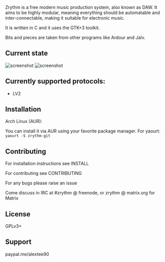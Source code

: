 Zrythm is a free modern music production system, also known as DAW.
It aims to be highly modular, meaning everything should be automatable and inter-connectable, making it suitable for electronic music.

It is written in C and it uses the GTK+3 toolkit.

Bits and pieces are taken from other programs like Ardour and Jalv.

## Current state
![screenshot](https://alextee.website/wp-content/uploads/2018/11/Screenshot_20181112_002843.png )
![screenshot](https://alextee.website/wp-content/uploads/2018/11/Screenshot_20181102_141207.png)

## Currently supported protocols:
- LV2

## Installation
Arch Linux (AUR):

You can install it via AUR using your favorite package manager. For yaourt: `yaourt -S zrythm-git`

## Contributing
For installation instructions see INSTALL

For contributing see CONTRIBUTING

For any bugs please raise an issue

Come discuss in IRC at #zrythm @ freenode, or zrythm @ matrix.org for Matrix

## License
GPLv3+

## Support
paypal.me/alextee90
